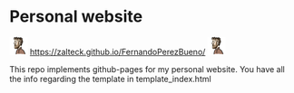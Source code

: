 # Personal website

![Logo](./vendor/favicon-32x32.png) https://zalteck.github.io/FernandoPerezBueno/
<img src="./vendor/favicon-32x32.png" alt="Logo">

This repo implements github-pages for my personal website. You have all the info regarding the template in template_index.html


